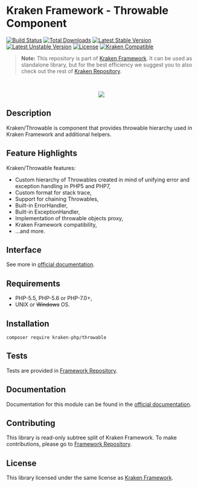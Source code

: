 # Kraken Framework - Throwable Component

[![Build Status](https://travis-ci.org/kraken-php/framework.svg)](https://travis-ci.org/kraken-php/framework)
[![Total Downloads](https://poser.pugx.org/kraken-php/throwable/downloads)](https://packagist.org/packages/kraken-php/throwable) 
[![Latest Stable Version](https://poser.pugx.org/kraken-php/throwable/v/stable)](https://packagist.org/packages/kraken-php/throwable) 
[![Latest Unstable Version](https://poser.pugx.org/kraken-php/throwable/v/unstable)](https://packagist.org/packages/kraken-php/throwable) 
[![License](https://poser.pugx.org/kraken-php/framework/license)](https://packagist.org/packages/kraken-php/framework)
[![Kraken Compatible](https://img.shields.io/badge/kraken-compatible-8002af.svg)](https://github.com/kraken-php/framework)

> **Note:** This repository is part of [Kraken Framework][3]. It can be used as standalone library, but for the best 
efficiency we suggest you to also check out the rest of [Kraken Repository][5].

<br>
<p align="center">
<img src="https://avatars2.githubusercontent.com/u/15938282?v=3&s=150" />
</p>

## Description

Kraken/Throwable is component that provides throwable hierarchy used in Kraken Framework and additional helpers.

## Feature Highlights

Kraken/Throwable features:

* Custom hierarchy of Throwables created in mind of unifying error and exception handling in PHP5 and PHP7,
* Custom format for stack trace,
* Support for chaining Throwables,
* Built-in ErrorHandler,
* Built-in ExceptionHandler,
* Implementation of throwable objects proxy,
* Kraken Framework compatibility,
* ...and more.

## Interface

See more in [official documentation][2].

## Requirements

* PHP-5.5, PHP-5.6 or PHP-7.0+,
* UNIX or ~~Windows~~ OS.

## Installation

```
composer require kraken-php/throwable
```

## Tests

Tests are provided in [Framework Repository][3].

## Documentation

Documentation for this module can be found in the [official documentation][2].

## Contributing

This library is read-only subtree split of Kraken Framework. To make contributions, please go to [Framework Repository][3].

## License

This library licensed under the same license as [Kraken Framework][3].

[1]: http://kraken-php.com
[2]: http://kraken-php.com/docs/0.3/throwable
[3]: https://github.com/kraken-php/framework
[4]: https://github.com/kraken-php/kraken
[5]: https://github.com/kraken-php
